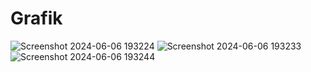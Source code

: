 # Grafik
![Screenshot 2024-06-06 193224](https://github.com/raflidzakwan/Analisis_Data_Penjualan/assets/152134433/6e9a3375-7f52-4ac0-bc14-5e833430c5dd)
![Screenshot 2024-06-06 193233](https://github.com/raflidzakwan/Analisis_Data_Penjualan/assets/152134433/f28d3ea7-b5ff-490f-beb2-4b6ff5b985ae)
![Screenshot 2024-06-06 193244](https://github.com/raflidzakwan/Analisis_Data_Penjualan/assets/152134433/3f528067-762e-4ebf-a44b-decac661800b)
